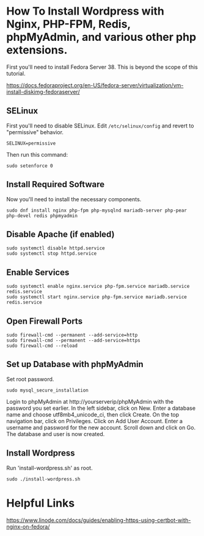 # How To Install Wordpress with Nginx, PHP-FPM, Redis, phpMyAdmin, and various other php extensions.
First you'll need to install Fedora Server 38. This is beyond the scope of this tutorial.



https://docs.fedoraproject.org/en-US/fedora-server/virtualization/vm-install-diskimg-fedoraserver/

## SELinux
First you'll need to disable SELinux.
Edit `/etc/selinux/config` and revert to "permissive" behavior.
```
SELINUX=permissive
```
Then run this command:
```
sudo setenforce 0
```



## Install Required Software
Now you'll need to install the necessary components.
```
sudo dnf install nginx php-fpm php-mysqlnd mariadb-server php-pear php-devel redis phpmyadmin
```



## Disable Apache (if enabled)
```
sudo systemctl disable httpd.service
sudo systemctl stop httpd.service
```


## Enable Services
```
sudo systemctl enable nginx.service php-fpm.service mariadb.service redis.service
sudo systemctl start nginx.service php-fpm.service mariadb.service redis.service
```


## Open Firewall Ports
```
sudo firewall-cmd --permanent --add-service=http
sudo firewall-cmd --permanent --add-service=https
sudo firewall-cmd --reload
```

## Set up Database with phpMyAdmin
Set root password.
```
sudo mysql_secure_installation
```
Login to phpMyAdmin at http://yourserverip/phpMyAdmin with the password you set earlier.
In the left sidebar, click on New. Enter a database name and choose utf8mb4_unicode_ci, then click Create.
On the top navigation bar, click on Privileges. Click on Add User Account.
Enter a username and password for the new account. Scroll down and click on Go. The database and user is now created.

## Install Wordpress
Run 'install-wordpress.sh' as root.
```
sudo ./install-wordpress.sh
```




# Helpful Links
https://www.linode.com/docs/guides/enabling-https-using-certbot-with-nginx-on-fedora/


